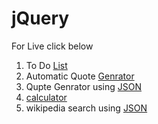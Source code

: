 # jQuery
For Live click below 
1) To Do [List](https://codepen.io/jainamshah/pen/PQwLre)
2)  Automatic Quote [Genrator](https://codepen.io/jainamshah/pen/opvMEX) 
3) Qupte Genrator using [JSON](https://codepen.io/jainamshah/pen/xpGYEO)
4) [calculator](https://codepen.io/jainamshah/pen/xpGLow)
5) wikipedia search using [JSON](https://codepen.io/jainamshah/pen/QajbNZ)
